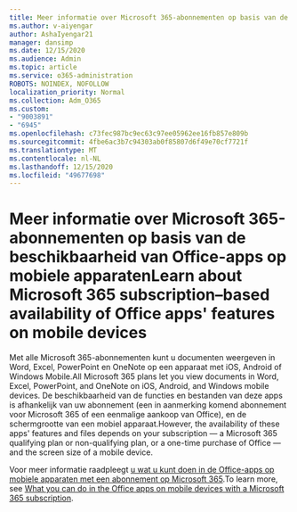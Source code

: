```yaml
---
title: Meer informatie over Microsoft 365-abonnementen op basis van de beschikbaarheid van Office-apps op mobiele apparaten
ms.author: v-aiyengar
author: AshaIyengar21
manager: dansimp
ms.date: 12/15/2020
ms.audience: Admin
ms.topic: article
ms.service: o365-administration
ROBOTS: NOINDEX, NOFOLLOW
localization_priority: Normal
ms.collection: Adm_O365
ms.custom:
- "9003891"
- "6945"
ms.openlocfilehash: c73fec987bc9ec63c97ee05962ee16fb857e809b
ms.sourcegitcommit: 4fbe6ac3b7c94303ab0f85807d6f49e70cf7721f
ms.translationtype: MT
ms.contentlocale: nl-NL
ms.lasthandoff: 12/15/2020
ms.locfileid: "49677698"
---
```

# <a name="learn-about-microsoft-365-subscriptionbased-availability-of-office-apps-features-on-mobile-devices"></a><span data-ttu-id="7bb4e-102">Meer informatie over Microsoft 365-abonnementen op basis van de beschikbaarheid van Office-apps op mobiele apparaten</span><span class="sxs-lookup"><span data-stu-id="7bb4e-102">Learn about Microsoft 365 subscription–based availability of Office apps' features on mobile devices</span></span>

<span data-ttu-id="7bb4e-103">Met alle Microsoft 365-abonnementen kunt u documenten weergeven in Word, Excel, PowerPoint en OneNote op een apparaat met iOS, Android of Windows Mobile.</span><span class="sxs-lookup"><span data-stu-id="7bb4e-103">All Microsoft 365 plans let you view documents in Word, Excel, PowerPoint, and OneNote on iOS, Android, and Windows mobile devices.</span></span> <span data-ttu-id="7bb4e-104">De beschikbaarheid van de functies en bestanden van deze apps is afhankelijk van uw abonnement (een in aanmerking komend abonnement voor Microsoft 365 of een eenmalige aankoop van Office), en de schermgrootte van een mobiel apparaat.</span><span class="sxs-lookup"><span data-stu-id="7bb4e-104">However, the availability of these apps' features and files depends on your subscription — a Microsoft 365 qualifying plan or non-qualifying plan, or a one-time purchase of Office — and the screen size of a mobile device.</span></span>

<span data-ttu-id="7bb4e-105">Voor meer informatie raadpleegt [u wat u kunt doen in de Office-apps op mobiele apparaten met een abonnement op Microsoft 365](https://go.microsoft.com/fwlink/?linkid=2135575).</span><span class="sxs-lookup"><span data-stu-id="7bb4e-105">To learn more, see [What you can do in the Office apps on mobile devices with a Microsoft 365 subscription](https://go.microsoft.com/fwlink/?linkid=2135575).</span></span> 